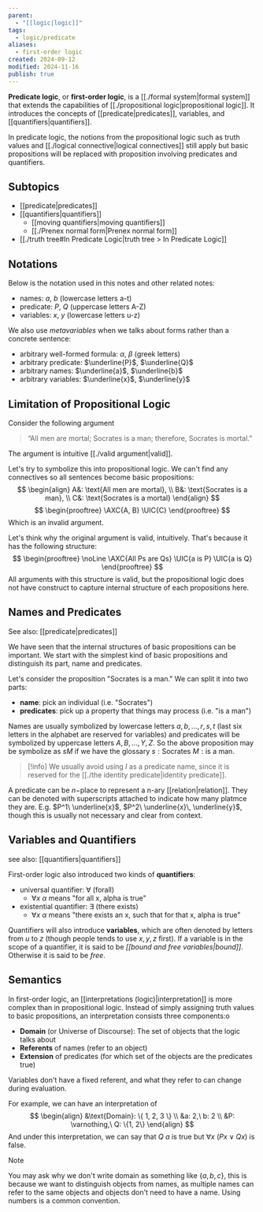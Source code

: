 ```yaml
---
parent:
  - "[[logic|logic]]"
tags:
  - logic/predicate
aliases:
  - first-order logic
created: 2024-09-12
modified: 2024-11-16
publish: true
---
```

**Predicate logic**, or **first-order logic**, is a [[./formal system|formal system]] that extends the capabilities of [[./propositional logic|propositional logic]]. It introduces the concepts of [[predicate|predicates]], variables, and [[quantifiers|quantifiers]].

In predicate logic, the notions from the propositional logic such as truth values and [[./logical connective|logical connectives]] still apply but basic propositions will be replaced with proposition involving predicates and quantifiers.

## Subtopics
- [[predicate|predicates]]
- [[quantifiers|quantifiers]]
  - [[moving quantifiers|moving quantifiers]]
  - [[./Prenex normal form|Prenex normal form]]
- [[./truth tree#In Predicate Logic|truth tree > In Predicate Logic]]

## Notations
Below is the notation used in this notes and other related notes:
- names: $a$, $b$ (lowercase letters a-t)
- predicate: $P$, $Q$ (uppercase letters A-Z)
- variables: $x$, $y$ (lowercase letters u-z)

We also use *metavariables* when we talks about forms rather than a concrete sentence:
- arbitrary well-formed formula: $\alpha$, $\beta$ (greek letters)
- arbitrary predicate: $\underline{P}$, $\underline{Q}$
- arbitrary names: $\underline{a}$, $\underline{b}$
- arbitrary variables: $\underline{x}$, $\underline{y}$

## Limitation of Propositional Logic
Consider the following argument
> “All men are mortal; Socrates is a man; therefore, Socrates is mortal.”

The argument is intuitive [[./valid argument|valid]].
 
Let's try to symbolize this into propositional logic. We can't find any connectives so all sentences become basic propositions: 
$$
\begin{align}
A&: \text{All men are mortal}, \\
B&: \text{Socrates is a man}, \\
C&: \text{Socrates is a mortal}
\end{align}
$$
$$
\begin{prooftree} 
\AXC{A, B}
\UIC{C}
\end{prooftree}
$$
Which is an invalid argument.

Let's think why the original argument is valid, intuitively. That's because it has the following structure:
$$
\begin{prooftree} 
\noLine \AXC{All Ps are Qs}
\UIC{a is P}
\UIC{a is Q}
\end{prooftree}
$$
All arguments with this structure is valid, but the propositional logic does not have construct to capture internal structure of each propositions here.
## Names and Predicates
See also: [[predicate|predicates]]

We have seen that the internal structures of basic propositions can be important. We start with the simplest kind of basic propositions and distinguish its part, name and predicates.

Let's consider the proposition "Socrates is a man." We can split it into two parts:
- **name**:  pick an individual (i.e. "Socrates")
- **predicates**: pick up a property that things may process (i.e. "is a man")

Names are usually symbolized by lowercase letters $a, b, \dots, r, s, t$ (last six letters in the alphabet are reserved for variables) and predicates will be symbolized by uppercase letters $A, B, \dots, Y, Z$. So the above proposition may be symbolize as $s M$ if we have the glossary $s: \text{Socrates}\ M: \text{is a man}$.

> [!info] We usually avoid using $I$ as a predicate name, since it is reserved for the [[./the identity predicate|identity predicate]].

A predicate can be $n-$place to represent a n-ary [[relation|relation]]. They can be denoted with superscripts attached to indicate how many platmce they are. E.g. $P^1\ \underline{x}$, $P^2\ \underline{x}\, \underline{y}$, though this is usually not necessary and clear from context.

## Variables and Quantifiers
see also: [[quantifiers|quantifiers]]

First-order logic also introduced two kinds of **quantifiers**: 
- universal quantifier: $\forall$ (forall)
  - $\forall x \ \alpha$ means "for all x, alpha is true"
- existential quantifier: $\exists$ (there exists)
  - $\forall x \ \alpha$ means "there exists an x, such that for that x, alpha is true"

Quantifiers will also introduce **variables**, which are often denoted by letters from $u$ to $z$ (though people tends to use $x, y, z$ first). If a variable is in the scope of a quantifier, it is said to be _[[bound and free variables|bound]]_. Otherwise it is said to be _free_.

## Semantics
In first-order logic, an [[interpretations (logic)|interpretation]] is more complex than in propositional logic. Instead of simply assigning truth values to basic propositions, an interpretation consists three components:o
- **Domain** (or Universe of Discourse): The set of objects that the logic talks about
- **Referents** of names (refer to an object)
- **Extension** of predicates (for which set of the objects are the predicates true)

Variables don't have a fixed referent, and what they refer to can change during evaluation.

For example, we can have an interpretation of
$$
\begin{align}
&\text{Domain}: \{ 1, 2, 3 \} \\
&a: 2,\ b: 2 \\
&P: \varnothing,\ Q: \{1, 2\}
\end{align}
$$
And under this interpretation, we can say that $Q\ a$ is true but $\forall x\ (Px \lor Qx)$ is false.

> [!note] 
> You may ask why we don't write domain as something like $\{a, b, c\}$, this is because we want to distinguish objects from names, as multiple names can refer to the same objects and objects don't need to have a name. Using numbers is a common convention.
